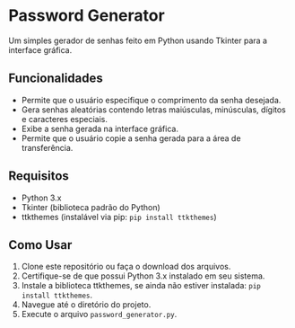 # Password Generator

Um simples gerador de senhas feito em Python usando Tkinter para a interface gráfica.

## Funcionalidades

- Permite que o usuário especifique o comprimento da senha desejada.
- Gera senhas aleatórias contendo letras maiúsculas, minúsculas, dígitos e caracteres especiais.
- Exibe a senha gerada na interface gráfica.
- Permite que o usuário copie a senha gerada para a área de transferência.

## Requisitos

- Python 3.x
- Tkinter (biblioteca padrão do Python)
- ttkthemes (instalável via pip: `pip install ttkthemes`)

## Como Usar

1. Clone este repositório ou faça o download dos arquivos.
2. Certifique-se de que possui Python 3.x instalado em seu sistema.
3. Instale a biblioteca ttkthemes, se ainda não estiver instalada: `pip install ttkthemes`.
4. Navegue até o diretório do projeto.
5. Execute o arquivo `password_generator.py`.
